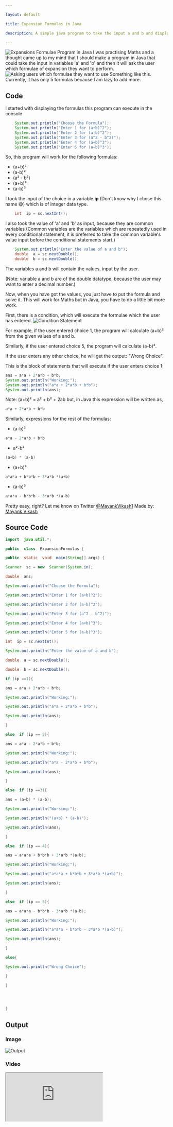 ```yaml
---

layout: default

title: Expansion Formulas in Java

description: A simple java program to take the input a and b and display the output based on the formula selected by the user.

---
```

![Expansions Formulae Program in Java](https://mayankvikash.ml/posts/Expansion-Formulas-in-Java/exp-frmula-java.webp)
I was practising Maths and a thought came up to my mind that I should make a program in Java that could take the input in variables 'a' and 'b' and then it will ask the user which formulae of expansion they want to perform.
![Asking users which formulae they want to use](https://mayankvikash.ml/posts/Expansion-Formulas-in-Java/java-console-expansion-in-java-ask.webp)
Something like this.
Currently, it has only 5 formulas because I am lazy to add more.

## Code
I started with displaying the formulas this program can execute in the console
```java
    System.out.println("Choose the Formula");
    System.out.println("Enter 1 for (a+b)^2");
    System.out.println("Enter 2 for (a-b)^2");
    System.out.println("Enter 3 for (a^2 - b^2)");
    System.out.println("Enter 4 for (a+b)^3");
    System.out.println("Enter 5 for (a-b)^3");
```
So, this program will work for the following formulas:

 - (a+b)²
 - (a-b)²
 - (a² - b²)
 - (a+b)³
 - (a-b)³

I took the input of the choice in a variable **ip** (Don't know why I chose this name 😅) which is of integer data type.    
```java
    int  ip = sc.nextInt();
```
    
I also took the value of 'a' and 'b' as input, because they are common variables (Common variables are the variables which are repeatedly used in every conditional statement, it is preferred to take the common variable's value input before the conditional statements start.)

```java
    System.out.println("Enter the value of a and b");
    double  a = sc.nextDouble();
    double  b = sc.nextDouble();
```
The variables a and b will contain the values, input by the user.

(Note: variable a and b are of the double datatype, because the user may want to enter a decimal number.)

Now, when you have got the values, you just have to put the formula and solve it. This will work for Maths but in Java, you have to do a little bit more work.

First, there is a condition, which will execute the formulae which the user has entered.
![Condition Statement](https://mayankvikash.ml/posts/Expansion-Formulas-in-Java/exp-formula-java-condition.webp)

For example, if the user entered choice 1,  the program will calculate (a+b)² from the given values of a and b.

Similarly, if the user entered choice 5,  the program will calculate (a-b)³.

If the user enters any other choice, he will get the output: "Wrong Choice".

This is the block of statements that will execute if the user enters choice 1:
```java
ans = a*a + 2*a*b + b*b;
System.out.println("Working:");
System.out.println("a*a + 2*a*b + b*b");
System.out.println(ans);
```

 Note: (a+b)² = a² + b² + 2ab but, in Java this expression will be written as,
 ```java
 a*a + 2*a*b + b*b
 ```
 Similarly, expressions for the  rest of the formulas:

 - (a-b)²

 ```java
 a*a - 2*a*b + b*b
```

 - a²-b²
 ```java
 (a+b) * (a-b)
 ```

- (a+b)³
```java
a*a*a + b*b*b + 3*a*b *(a+b)
```
 - (a-b)³
 ```java
 a*a*a - b*b*b - 3*a*b *(a-b)
 ```
Pretty easy, right? Let me know on Twitter [@MayankVikash1](https://twitter.com/MayankVikash1) 
Made by: [Mayank Vikash](https://mayankvikash.ml/)

## Source Code
```java
import  java.util.*;

public  class  ExpansionFormulas {

public  static  void  main(String[] args) {

Scanner  sc = new  Scanner(System.in);

double  ans;

System.out.println("Choose the Formula");

System.out.println("Enter 1 for (a+b)^2");

System.out.println("Enter 2 for (a-b)^2");

System.out.println("Enter 3 for (a^2 - b^2)");

System.out.println("Enter 4 for (a+b)^3");

System.out.println("Enter 5 for (a-b)^3");

int  ip = sc.nextInt();

System.out.println("Enter the value of a and b");

double  a = sc.nextDouble();

double  b = sc.nextDouble();

if (ip ==1){

ans = a*a + 2*a*b + b*b;

System.out.println("Working:");

System.out.println("a*a + 2*a*b + b*b");

System.out.println(ans);

}

else  if (ip == 2){

ans = a*a - 2*a*b + b*b;

System.out.println("Working:");

System.out.println("a*a - 2*a*b + b*b");

System.out.println(ans);

}

else  if (ip ==3){

ans = (a+b) * (a-b);

System.out.println("Working:");

System.out.println("(a+b) * (a-b)");

System.out.println(ans);

}

else  if (ip == 4){

ans = a*a*a + b*b*b + 3*a*b *(a+b);

System.out.println("Working:");

System.out.println("a*a*a + b*b*b + 3*a*b *(a+b)");

System.out.println(ans);

}

else  if (ip == 5){

ans = a*a*a - b*b*b - 3*a*b *(a-b);

System.out.println("Working:");

System.out.println("a*a*a - b*b*b - 3*a*b *(a-b)");

System.out.println(ans);

}

else{

System.out.println("Wrong Choice");

}

}

  
  

}
```

## Output
 ### Image

![Output](https://mayankvikash.ml/posts/Expansion-Formulas-in-Java/exp-formula-in0java-output.webp)

### Video
<iframe src="https://mayankvikash.ml/posts/Expansion-Formulas-in-Java/exp-formula-java-output.webm" allowfullscreen>

Check out [Simple Report Card in Java](https://mayankvikash.ml/posts/simple-report-card-in-java)
Read other [posts](https://mayankvikash.ml/posts/)
[Sitemap](https://mayankvikash.ml/sitemap.xml)



